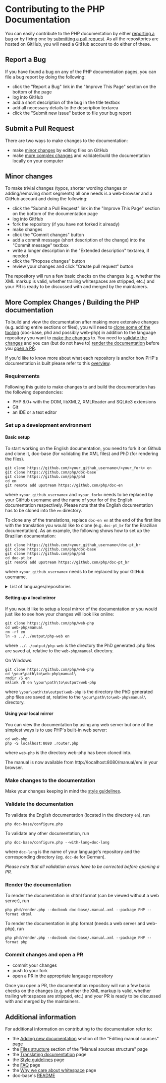 # Contributing to the PHP Documentation

You can easily contribute to the PHP documentation
by either [reporting a bug](#report-a-bug)
or by fixing one by [submitting a pull request](#submit-a-pull-request).
As all the repositories are hosted on GitHub,
you will need a GitHub account to do either of these.

## Report a Bug

If you have found a bug on any of the PHP documentation pages,
you can file a bug report by doing the following:

 - click the "Report a Bug" link in the "Improve This Page" section
 on the bottom of the page
 - log into GitHub
 - add a short description of the bug in the title textbox
 - add all necessary details to the description textarea
 - click the "Submit new issue" button to file your bug report

## Submit a Pull Request

There are two ways to make changes to the documentation:
 - make [minor changes](#minor-changes) by editing files on GitHub
 - make [more complex changes](#more-complex-changes--building-the-php-documentation)
 and validate/build the documentation locally on your computer

## Minor changes

To make trivial changes (typos, shorter wording changes or adding/removing short segments)
all one needs is a web-browser and a GitHub account and doing the following:

 - click the "Submit a Pull Request" link in the "Improve This Page" section
  on the bottom of the documentation page
 - log into GitHub
 - fork the repository (if you have not forked it already)
 - make changes
 - click the "Commit changes" button
 - add a commit message (short description of the change) into the "Commit message" textbox
 - write a longer description in the "Extended description" textarea, if needed
 - click the "Propose changes" button
 - review your changes and click "Create pull request" button

The repository will run a few basic checks on the changes
(e.g. whether the XML markup is valid, whether trailing whitespaces are stripped, etc.)
and your PR is ready to be discussed with and merged by the maintainers.

## More Complex Changes / Building the PHP documentation

To build and view the documentation after making more extensive changes
(e.g. adding entire sections or files), you will need to
[clone some of the tooling](#set-up-a-development-environment)
(doc-base, phd and possibly web-php)
in addition to the language repository you want to
[make the changes](#make-changes-to-the-documentation) to.
You need to [validate the changes](#validate-the-documentation)
and you can (but do not have to) [render the documentation](#render-the-documentation)
before you [open a PR](#commit-changes-and-open-a-pr).

If you'd like to know more about what each repository is
and/or how PHP's documentation is built please refer to
this [overview](https://github.com/php/doc-base/OVERVIEW.md).

### Requirements

Following this guide to make changes to and build the documentation has the following dependencies:
 - PHP 8.0+ with the DOM, libXML2, XMLReader and SQLite3 extensions
 - Git
 - an IDE or a text editor

### Set up a development environment

#### Basic setup
To start working on the English documentation, you need to fork it on Github
and clone it, doc-base (for validating the XML files) and PhD (for rendering the files).

  ```shell
  git clone https://github.com/<your_github_username>/<your_fork> en
  git clone https://github.com/php/doc-base
  git clone https://github.com/php/phd
  cd en
  git remote add upstream https://github.com/php/doc-en
  ```
where `<your_github_username>` and `<your_fork>` needs to be replaced by
your GitHub username and the name of your for of the English documentation respectively.
Please note that the English documentation has to be cloned into the `en` directory.

To clone any of the translations, replace `doc-en en` at the end of the first line
with the translation you would like to clone
(e.g. `doc-pt_br` for the Brazilian documentation).
As an example, the following shows how to set up the Brazilian documentation:

  ```shell
  git clone https://github.com/<your_github_username>/doc-pt_br
  git clone https://github.com/php/doc-base
  git clone https://github.com/php/phd
  cd doc-pt_br
  git remote add upstream https://github.com/php/doc-pt_br
  ```
where `<your_github_username>` needs to be replaced by your GitHub username.

<details>
  <summary>List of languages/repositories</summary>

  - [Brazilian Portugues](https://github.com/php/doc-pt_br) (doc-pt_br)
  - [Chinese(Simplified)](https://github.com/php/doc-zh) (doc-zh)
  - [English](https://github.com/php/doc-en) (doc-en)
  - [French](https://github.com/php/doc-fr) (doc-fr)
  - [German](https://github.com/php/doc-de) (doc-de)
  - [Italian](https://github.com/php/doc-it) (doc-it)
  - [Japanese](https://github.com/php/doc-ja) (doc-ja)
  - [Polish](https://github.com/php/doc-pl) (doc-pl)
  - [Romanian](https://github.com/php/doc-ro) (doc-ro)
  - [Russian](https://github.com/php/doc-ru) (doc-ru)
  - [Spanish](https://github.com/php/doc-es) (doc-es)
  - [Turkish](https://github.com/php/doc-tr) (doc-tr)
  - [Ukrainian](https://github.com/php/doc-uk) (doc-uk)
</details>

#### Setting up a local mirror

If you would like to setup a local mirror of the documentation
or you would just like to see how your changes will look like online:

  ```shell
  git clone https://github.com/php/web-php
  cd web-php/manual
  rm -rf en
  ln -s ../../output/php-web en
  ```

  where `../../output/php-web` is the directory the PhD generated .php files are saved at,
  relative to the `web-php/manual` directory.

On Windows:

  ```shell
  git clone https://github.com/php/web-php
  cd \your\path\to\web-php\manual\
  rmdir /S en
  mklink /D en \your\path\to\output\web-php
  ```

  where `\your\path\to\output\web-php` is the directory the PhD generated .php files are saved at,
  relative to the `\your\path\to\web-php\manual\` directory.

#### Using your local mirror
 You can view the documentation by using any web server
 but one of the simplest ways is to use PHP's built-in web server:

 ```shell
 cd web-php
 php -S localhost:8080 .router.php
 ```

 where `web-php` is the directory web-php has been cloned into.

 The manual is now available from http://localhost:8080/manual/en/ in your browser.

### Make changes to the documentation

Make your changes keeping in mind the [style guidelines](http://doc.php.net/tutorial/style.php).

### Validate the documentation

To validate the English documentation (located in the directory `en`), run
```shell
php doc-base/configure.php
```

To validate any other documentation, run
```shell
php doc-base/configure.php --with-lang=doc-lang
```
where `doc-lang` is the name of your language's repository
and the corresponding directory (eg. `doc-de` for German).

*Please note that all validation errors have to be corrected
before opening a PR.*

### Render the documentation

To render the documentation in xhtml format (can be viewed without a web server), run
```shell
php phd/render.php --docbook doc-base/.manual.xml --package PHP --format xhtml
```

To render the documentation in php format (needs a web server and web-php), run
```shell
php phd/render.php --docbook doc-base/.manual.xml --package PHP --format php
```

### Commit changes and open a PR
 - commit your changes
 - push to your fork
 - open a PR in the appropriate language repository

Once you open a PR, the documentation repository will run a few basic checks on the changes
(e.g. whether the XML markup is valid, whether trailing whitespaces are stripped, etc.)
and your PR is ready to be discussed with and merged by the maintainers.

## Additional information

For additional information on contributing to the documentation refer to:

 - the [Adding new documentation](http://doc.php.net/tutorial/editing.php)
 section of the "Editing manual sources" page
 - the [Files structure](http://doc.php.net/tutorial/structure.php)
 section of the "Manual sources structure" page
 - the [Translating documentation](http://doc.php.net/tutorial/translating.php) page
 - the [Style guidelines](http://doc.php.net/tutorial/style.php) page
 - the [FAQ](http://doc.php.net/tutorial/faq.php) page
 - the [Why we care about whitespace](http://doc.php.net/tutorial/whitespace.php) page
 - doc-base's [README](https://github.com/php/doc-base/blob/master/README.md)
